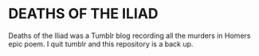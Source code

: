 # DEATHS OF THE ILIAD

Deaths of the Iliad was a Tumblr blog recording all the murders in Homers epic poem. I quit tumblr and this repository is a back up.
